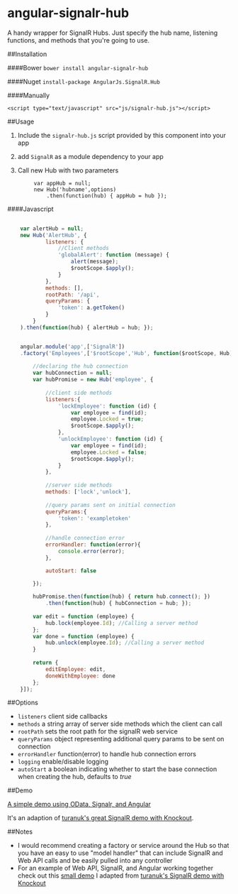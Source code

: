 angular-signalr-hub
=======================

A handy wrapper for SignalR Hubs. Just specify the hub name, listening functions, and methods that you're going to use.

##Installation

####Bower
`bower install angular-signalr-hub`

####Nuget
`install-package AngularJs.SignalR.Hub`

####Manually

`<script type="text/javascript" src="js/signalr-hub.js"></script>`

##Usage

1. Include the `signalr-hub.js` script provided by this component into your app
2. add `SignalR` as a module dependency to your app
3. Call new Hub with two parameters
	
			var appHub = null; 
			new Hub('hubname',options)
				.then(function(hub) { appHub = hub });

####Javascript
```javascript
    
	var alertHub = null;
	new Hub('AlertHub', {
			listeners: {
		    	//Client methods
		    	'globalAlert': function (message) {
		      		alert(message);
		      		$rootScope.$apply();
		    	}
			},
		    methods: [],
		    rootPath: '/api',
		    queryParams: {
		    	'token': a.getToken()
			}
		}
    ).then(function(hub) { alertHub = hub; });

```

```javascript

    angular.module('app',['SignalR'])
    .factory('Employees',['$rootScope','Hub', function($rootScope, Hub){
    
    	//declaring the hub connection
		var hubConnection = null;
    	var hubPromise = new Hub('employee', {
    	
    		//client side methods
    		listeners:{
    			'lockEmployee': function (id) {
    				var employee = find(id);
    				employee.Locked = true;
    				$rootScope.$apply();
    			},
    			'unlockEmployee': function (id) {
    				var employee = find(id);
    				employee.Locked = false;
    				$rootScope.$apply();
    			}
    		},
    		
    		//server side methods
    		methods: ['lock','unlock'],
    		
    		//query params sent on initial connection
    		queryParams:{
    			'token': 'exampletoken'
    		},
    
    		//handle connection error
    		errorHandler: function(error){
    			console.error(error);
    		},

			autoStart: false
    		
    	});

		hubPromise.then(function(hub) { return hub.connect(); })
			.then(function(hub) { hubConnection = hub; });
    
    	var edit = function (employee) {
    		hub.lock(employee.Id); //Calling a server method
    	};
    	var done = function (employee) {
    		hub.unlock(employee.Id); //Calling a server method
    	}
    
    	return {
    		editEmployee: edit,
    		doneWithEmployee: done
    	};
    }]);

````
##Options

* `listeners` client side callbacks
* `methods`  a string array of server side methods which the client can call
* `rootPath` sets the root path for the signalR web service
* `queryParams` object representing additional query params to be sent on connection
* `errorHandler` function(error) to handle hub connection errors
* `logging` enable/disable logging
* `autoStart` a boolean indicating whether to start the base connection when creating the hub, defaults to *true*
 
##Demo

[A simple demo using OData, Signalr, and Angular](https://github.com/JustMaier/signalrgrid)

It's an adaption of [turanuk's great SignalR demo with Knockout](https://github.com/turanuk/signalrgrid).

##Notes

* I would recommend creating a factory or service around the Hub so that you have an easy to use "model handler" that can include SignalR and Web API calls and be easily pulled into any controller
* For an example of Web API, SignalR, and Angular working together check out this [small demo](https://github.com/JustMaier/signalrgrid) I adapted from [turanuk's SignalR demo with Knockout](https://github.com/turanuk/signalrgrid)